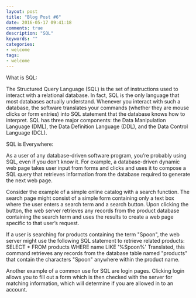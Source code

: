 ```yaml
---
layout: post
title: "Blog Post #6"
date: 2016-05-17 09:41:18
comments: true
description: "SQL"
keywords: ""
categories:
- welcome
tags:
- welcome
---
```


What is SQL:

The Structured Query Language (SQL) is the set of instructions used to interact with a relational database. In fact, SQL is the only language that most databases actually understand. Whenever you interact with such a database, the software translates your commands (whether they are mouse clicks or form entries) into SQL statement that the database knows how to interpret. SQL has three major components: the Data Manipulation Language (DML), the Data Definition Language (DDL), and the Data Control Language (DCL).

SQL is Everywhere:

As a user of any database-driven software program, you’re probably using SQL, even if you don’t know it. For example, a database-driven dynamic web page takes user input from forms and clicks and uses it to compose a SQL query that retrieves information from the database required to generate the next web page.
 
Consider the example of a simple online catalog with a search function. The search page might consist of a simple form containing only a text box where the user enters a search term and a search button. Upon clicking the button, the web server retrieves any records from the product database containing the search term and uses the results to create a web page specific to that user’s request. 

If a user is searching for products containing the term "Spoon", the web server might use the following SQL statement to retrieve related products:
SELECT *
FROM products
WHERE name LIKE '%Spoon%'
Translated, this command retrieves any records from the database table named "products" that contain the characters "Spoon" anywhere within the product name.


Another example of a common use for SQL are login pages. Clicking login allows you to fill out a form which is then checked with the server for matching information, which will determine if you are allowed in to an account.

